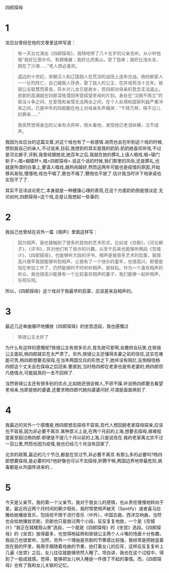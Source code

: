 四郎探母


# 1

龙应台曾经在他的文章里这样写道：

>有一天台北演出《四郎探母》，我特地带了八十五岁的父亲去听。从小听他唱“我好比笼中鸟，有翅难展；我好比虎离山，受了孤单；我好比浅水龙，困在了沙滩……”老人想必喜欢。

>遥远的十世纪，宋朝汉人和辽国胡人在荒凉的战场上连年交战。杨四郎家人一一壮烈阵亡，自己被敌人俘虏，娶了敌人的公主，在异域苟活十五年。铁镜公主聪慧而善良，异乡对儿女已是故乡，但四郎对母亲的思念无法遏止。悲剧的高潮就在四郎深夜潜回宋营探望老母的片刻。身处在“汉贼不两立”的政治斗争之间，在爱情和亲情无法两全之间，在个人处境和国家利益严重冲突之间，已是中年的四郎跪在地上对母亲失声痛哭：“千拜万拜，赎不过儿的罪来……”

>我突然觉得身边的父亲有点异样，侧头看他，发现他已老泪纵横，泣不成声。 


我因为龙应台的这篇文章,对这个戏也有了一些感情.进而也会在听到这个戏的时候,想到我自己的亲人,不过说来,目前,我想到的其实是我的奶奶.奶奶她喜欢听戏,不过是河北梆子,评剧,我曾经跟她说,她百年之后,我就在她的葬礼上请人唱戏,唱<辕门斩子>,唱<蝴蝶杯>,唱<四郎探母>.说这个话的时候,我们那里的风俗,还是葬礼,也就是所谓的白事上,要请人唱戏,越热闹越好,然而这两年可能也是疫情的原因,开始移风易俗,慢慢地,戏也不唱了,歌也不唱了,鞭炮也不放了.估计我当时许下地承诺也实现不了了.

其实不忌讳谈论死亡,本身就是一种健康心理的表现,在这个方面奶奶倒是很淡定.无论如何,四郎探母>这个戏,总是让我想起一些事的.

# 2

我自己也曾经在另外一篇《相声》里面这样写：

>因为相声，我也接触到了很多的其他的艺术形式，比如说《京剧》，《河北梆子》，《评书》，并对他们有了些许的兴趣，以至于后来也能够听两段《空城计》，《四郎探母》，也能够听大段的评书，相声是我很多艺术的启蒙，我很高兴很早我就能够听到相声，让我有了一个快乐的童年，也很高兴，即便是现在参加工作了，仍然能够时不时听听相声，放轻松。作为一个喜欢相声的听众，我也很高兴能够有一个比较喜欢相声的妻子，我们能够一起听相声，乐呵乐呵。

所以，《四郎探母》这个戏对于我最早的启蒙，应该是来自相声的。

# 3

最近几近单曲循环地播放《四郎探母》的坐宫选段，我也感慨过

>铁镜公主太好了

为什么有这样的感慨呢?铁镜公主有很多优点,首先她可爱啊,会撒娇会玩笑,在铁镜公主面前,杨四郎就实在太严肃了。另外,铁镜公主还懂得夫妻之前的信任,这实在难能可贵,杨四郎想要去探母,在当年两国交兵的形势之下,她并没有阻拦,反倒相信杨四郎这个丈夫会在探母之后回来.要直到,当时杨四郎在老家也是有老婆的,杨四郎但凡绝情点,可能就真的一去不回转了.

当然铁镜公主还有很多别的优点,比如她还很会做人,不骄不躁.听说杨四郎要去看望老母亲,也即是她的婆婆,还要求杨四郎代她向婆婆问好,可谓是面面俱到了.

# 4

我最近的另外一个感慨是,杨四郎想去探母不容易,现代人想回趟老家探母探亲,应该也不容易,因为非必要不离京.某种意义上说,在两个月前的上海,想要去探母,艰难程度甚至超过杨四郎.即便是不提几个月以前的上海,只是说现在.我的老家离北京不过一百公里,然而也因为疫情,我也已经几个月没有回家了.

北京的政策,最近的几个节日,都是在京过节,非必要不离京.有那么多的必要吗?杨四郎想要探母,是必要的吗?他好像也可以不去探母,折腾干嘛,两国边界地带最危险,病毒都是从外国传进来的...


# 5

今天是父亲节，我的第一个父亲节。我对于我女儿的感情，也从责任慢慢地转向于爱。最近将近两个月时间的朝夕相处，我时常使用声破天（Spotify）或者喜马拉雅给她播放音乐，包括但不限于流行音乐（中外），中国古曲，西洋交响曲，当然也会给她播放京剧，京剧也只是放过两个小段，反反复复地放，一个是《空城计》“我正在城楼观山景”选段，一个就是《四郎探母》的《坐宫》选段。《四郎探母》的《坐宫》放得最多，也觉得杨延辉和铁镜公主两个人斗嘴的场面十分有趣，我自己也很爱听。当然，另外一个理由是京剧的节奏感比较强，我经常是把她竖着抱在我的怀里，我用手跟随着戏曲的节奏，拍打着女儿的后背，这样反反复复听上几遍《坐宫》之后，女儿往往就能够欣然入睡了。坦白讲，我也在这个过程中，得到了一股成就感。觉得，能够把女儿哄入睡是一件很了不起的事情。而，《四郎探母》也有了我和女儿关联的记忆。







